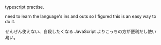 typescript practise. 

need to learn the language's ins and outs so I figured this is an easy way to do it.

ぜんぜん使えない、自殺したくなる JavaScript よりこっちの方が便利だし使い易い。
